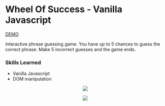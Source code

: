 # Wheel Of Success - Vanilla Javascript

[DEMO](https://eliq1986.github.io/Wheel-of-Success/)

Interactive phrase guessing game. You have up to 5 chances to guess the correct phrase. Make 5 incorrect guesses and the game ends.
### Skills Learned
- Vanilla Javascript
- DOM manipulation



 <p align="center">
  <img src="https://user-images.githubusercontent.com/6277603/42423308-2ad1b160-82ad-11e8-9115-23db3dc240f4.png">
  </p>

   <p align="center">
  <img src="https://user-images.githubusercontent.com/6277603/42423328-6171bc42-82ad-11e8-8ae4-ed5dfa37d7cd.png">
  </p>
